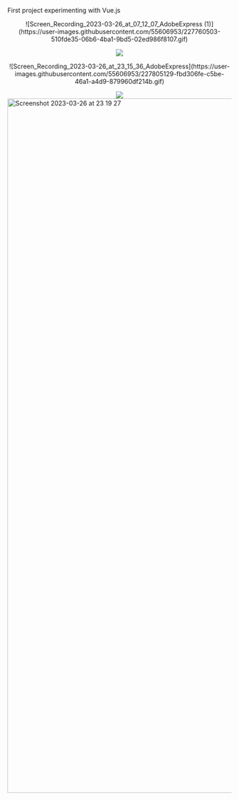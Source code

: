 


First project experimenting with Vue.js
<p align="center">
![Screen_Recording_2023-03-26_at_07_12_07_AdobeExpress (1)](https://user-images.githubusercontent.com/55606953/227760503-510fde35-06b6-4ba1-9bd5-02ed986f8107.gif)
</p>

<div style="text-align:center;">
  <img src="https://user-images.githubusercontent.com/55606953/227760503-510fde35-06b6-4ba1-9bd5-02ed986f8107.gif">
</div>
<p align="center">
![Screen_Recording_2023-03-26_at_23_15_36_AdobeExpress](https://user-images.githubusercontent.com/55606953/227805129-fbd306fe-c5be-46a1-a4d9-879960df214b.gif)
</p>
<div style="text-align:center;">
  <img src="https://user-images.githubusercontent.com/55606953/227805129-fbd306fe-c5be-46a1-a4d9-879960df214b.gif">
</div>

<img width="1561" alt="Screenshot 2023-03-26 at 23 19 27" src="https://user-images.githubusercontent.com/55606953/227805187-270ecdea-34e0-4905-955f-1b8296088374.png">
